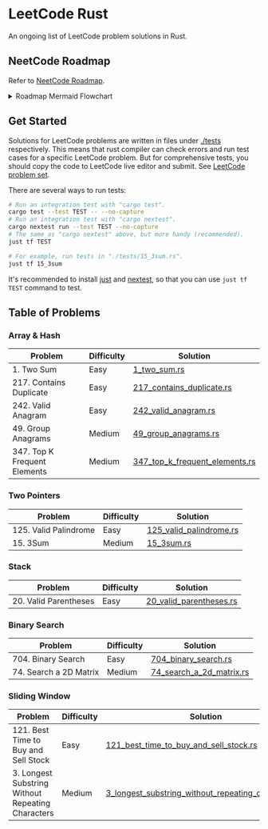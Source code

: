 <!-- markdownlint-disable MD033 -->
# LeetCode Rust

An ongoing list of LeetCode problem solutions in Rust.

## NeetCode Roadmap

Refer to [NeetCode Roadmap](https://neetcode.io/roadmap).

<details><summary>Roadmap Mermaid Flowchart</summary>

```mermaid
flowchart LR
  array_hash("Array & Hash")
  two_pointers("Two Pointers")
  stack("Stack")
  binary_search("Binary Search")
  sliding_window("Sliding Window")
  linked_list("Linked List")
  trees("Trees")
  tries("Tries")
  backtracing("Backtracing")
  %% heap("Heap")
  heap("Heap / Priority Queue")
  graphs("Graphs")
  %% dp("DP")
  dp("Dynamic Programming")
  bit("Bit Manipulation")
  math("Math & Geometry")
  intervals("Intervals")
  greedy("Greedy")
  advanced_graphs("Advanced Graphs")

  array_hash --> two_pointers
  array_hash --> stack

  two_pointers --> binary_search
  two_pointers --> sliding_window
  two_pointers --> linked_list

  binary_search --> trees
  linked_list --> trees

  trees --> tries
  trees --> backtracing
  trees --> heap

  backtracing --> dp
  backtracing --> graphs

  dp --> bit
  dp --> math
  graphs --> math

  graphs --> advanced_graphs
  heap --> advanced_graphs
  heap --> intervals
  heap --> greedy
```

</details>

## Get Started

Solutions for LeetCode problems are written in files under [./tests](./tests/)
respectively. This means that rust compiler can check errors and run test cases
for a specific LeetCode problem.
But for comprehensive tests, you should copy the code to LeetCode live editor
and submit. See [LeetCode problem set](https://leetcode.com/problemset/).

There are several ways to run tests:

```sh
# Run an integration test with "cargo test".
cargo test --test TEST -- --no-capture
# Run an integration test with "cargo nextest".
cargo nextest run --test TEST --no-capture
# The same as "cargo nextest" above, but more handy (recommended).
just tf TEST

# For example, run tests in "./tests/15_3sum.rs".
just tf 15_3sum
```

It's recommended to install [just](https://github.com/casey/just)
and [nextest](https://github.com/nextest-rs/nextest),
so that you can use `just tf TEST` command to test.

## Table of Problems

### Array & Hash

| Problem | Difficulty | Solution |
| - | - | - |
| 1. Two Sum | Easy | [1_two_sum.rs](./tests/1_two_sum.rs) |
| 217. Contains Duplicate | Easy | [217_contains_duplicate.rs](./tests/217_contains_duplicate.rs) |
| 242. Valid Anagram | Easy | [242_valid_anagram.rs](./tests/242_valid_anagram.rs) |
| 49. Group Anagrams | Medium | [49_group_anagrams.rs](./tests/49_group_anagrams.rs) |
| 347. Top K Frequent Elements | Medium | [347_top_k_frequent_elements.rs](./tests/347_top_k_frequent_elements.rs) |

### Two Pointers

| Problem | Difficulty | Solution |
| - | - | - |
| 125. Valid Palindrome | Easy | [125_valid_palindrome.rs](./tests/125_valid_palindrome.rs) |
| 15. 3Sum | Medium | [15_3sum.rs](./tests/15_3sum.rs) |

### Stack

| Problem | Difficulty | Solution |
| - | - | - |
| 20. Valid Parentheses | Easy | [20_valid_parentheses.rs](./tests/20_valid_parentheses.rs) |

### Binary Search

| Problem | Difficulty | Solution |
| - | - | - |
| 704. Binary Search | Easy | [704_binary_search.rs](./tests/704_binary_search.rs) |
| 74. Search a 2D Matrix | Medium | [74_search_a_2d_matrix.rs](./tests/74_search_a_2d_matrix.rs) |

### Sliding Window

| Problem | Difficulty | Solution |
| - | - | - |
| 121. Best Time to Buy and Sell Stock | Easy | [121_best_time_to_buy_and_sell_stock.rs](./tests/121_best_time_to_buy_and_sell_stock.rs) |
| 3. Longest Substring Without Repeating Characters | Medium | [3_longest_substring_without_repeating_characters.rs](./tests/3_longest_substring_without_repeating_characters.rs) |
